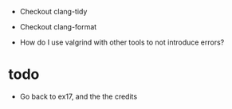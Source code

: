 - Checkout clang-tidy
- Checkout clang-format

- How do I use valgrind with other tools to not introduce errors?

# todo
- Go back to ex17, and the the credits
